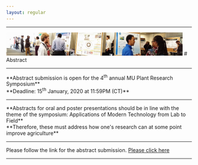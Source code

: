 ```yaml
---
layout: regular
---
```


<hr style="clear: both;" />
<img src="/posterview.jpg" style="max-width:95%"/>
# Abstract
<hr style="clear: both;" />
**Abstract submission is open for the 4<sup>th</sup> annual MU Plant Research Symposium** <br/>
**Deadline: 15<sup>th</sup> January, 2020 at 11:59PM (CT)**
<hr style="clear: both;" />
**Abstracts for oral and poster presentations should be in line with the theme of the symposium: Applications of Modern Technology from Lab to Field** <br />
**Therefore, these must address how one's research can at some point improve agriculture**
<hr style="clear: both;" />
Please follow the link for the abstract submission. <a href="https://docs.google.com/forms/d/1EO5J7HiNENp6UNMuPhC3KXK_H6HspYMciJ331vkofdQ/edit" target="_blank"> Please click here
<hr style="clear: both;" />
